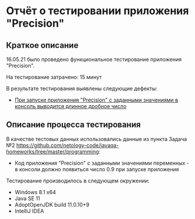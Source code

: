 # Отчёт о тестировании приложения "Precision"

## Краткое описание

16.05.21 было проведено функциональное тестирование приложения "Precision".

На тестирование затрачено: 15 минут

В результате тестирования выявлены следующие дефекты:
* [При запуске приложения "Precision" с заданными значениями в консоль выводится длинное дробное число](https://github.com/MikhailPonomarev/1.2.2-Precision/issues/1)

## Описание процесса тестирования

В качестве тестовых данных использовались данные из пункта Задача №2 https://github.com/netology-code/javaqa-homeworks/tree/master/programming:
* Код приложения "Precision" с заданными значениями переменных - в консоли должно появиться число 0.9 при запуске приложения

Тестирование производилось в следующем окружении:
* Windows 8.1 x64
* Java SE 11
* AdoptOpenJDK build 11.0.10+9  
* IntelliJ IDEA
